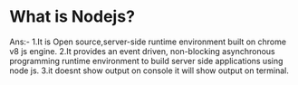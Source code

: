 <h1>What is Nodejs?</h1>
Ans:- 
1.It is Open source,server-side runtime environment built on chrome v8 js engine.
2.It provides an event driven, non-blocking asynchronous programming runtime environment to build server side applications using node js.
3.it doesnt show output on console it will show output on terminal.
